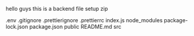 hello guys this is a backend file setup zip

.env
.gitignore
.prettierignore
.prettierrc
index.js
node_modules
package-lock.json
package.json
public
README.md
src
